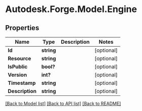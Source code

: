 # Autodesk.Forge.Model.Engine
## Properties

Name | Type | Description | Notes
------------ | ------------- | ------------- | -------------
**Id** | **string** |  | [optional] 
**Resource** | **string** |  | [optional] 
**IsPublic** | **bool?** |  | [optional] 
**Version** | **int?** |  | [optional] 
**Timestamp** | **string** |  | [optional] 
**Description** | **string** |  | [optional] 

[[Back to Model list]](../README.md#documentation-for-models) [[Back to API list]](../README.md#documentation-for-api-endpoints) [[Back to README]](../README.md)

